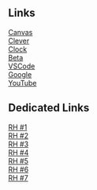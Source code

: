 Links
-----
<a href="https://mcsd.instructure.com">Canvas</a><br>
<a href="https://clever.com/in">Clever</a><br>
<a href="https://rtc.geomusic.dev/assets/com.google.android.clock.html">Clock</a><br>
<a href="https://firefox.lhost.dev/">Beta</a><br>
<a href="https://vscode.dev">VSCode</a><br>
<a href="https://google.com">Google</a><br>
<a href="https://youtube.com">YouTube</a><br>

Dedicated Links
-----
<a href="https://blocked-goguardian.cf">RH #1</a><br>
<a href="https://blocked-goguardian.tk">RH #2</a><br>
<a href="https://rh.lwaid.dev">RH #3</a><br>
<a href="https://rh.lhost.dev">RH #4</a><br>
<a href="https://student.lhost.dev">RH #5</a><br>
<a href="https://teacher.lhost.dev">RH #6</a><br>
<a href="https://goguardian.lhost.dev">RH #7</a>
